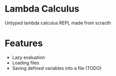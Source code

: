 # Lambda Calculus
Untyped lambda calculus REPL made from scracth

# Features
 - Lazy evaluation
 - Loading files
 - Saving defined variables into a file (TODO)
